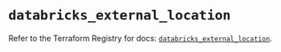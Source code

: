 # `databricks_external_location`

Refer to the Terraform Registry for docs: [`databricks_external_location`](https://registry.terraform.io/providers/databricks/databricks/1.41.0/docs/resources/external_location).
